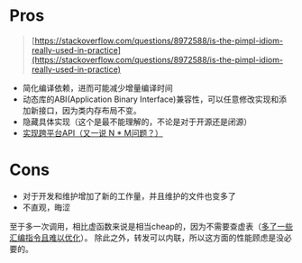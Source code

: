 
# Pros
> [https://stackoverflow.com/questions/8972588/is-the-pimpl-idiom-really-used-in-practice](https://stackoverflow.com/questions/8972588/is-the-pimpl-idiom-really-used-in-practice)

- 简化编译依赖，进而可能减少增量编译时间
- 动态库的ABI(Application Binary Interface)兼容性，可以任意修改实现和添加新接口，因为类内存布局不变。
- 隐藏具体实现（这个是最不能理解的，不论是对于开源还是闭源）
- [实现跨平台API（又一说 N * M问题？）](https://stackoverflow.com/questions/2413172/cross-platform-c-code-architecture)

# Cons

- 对于开发和维护增加了新的工作量，并且维护的文件也变多了
- 不直观，晦涩

至于多一次调用，相比虚函数来说是相当cheap的，因为不需要查虚表（[多了一些汇编指令且难以优化](https://softwareengineering.stackexchange.com/questions/191637/in-c-why-and-how-are-virtual-functions-slower)）。
除此之外，转发可以内联，所以这方面的性能顾虑是没必要的。

